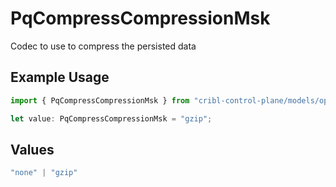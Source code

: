 # PqCompressCompressionMsk

Codec to use to compress the persisted data

## Example Usage

```typescript
import { PqCompressCompressionMsk } from "cribl-control-plane/models/operations";

let value: PqCompressCompressionMsk = "gzip";
```

## Values

```typescript
"none" | "gzip"
```